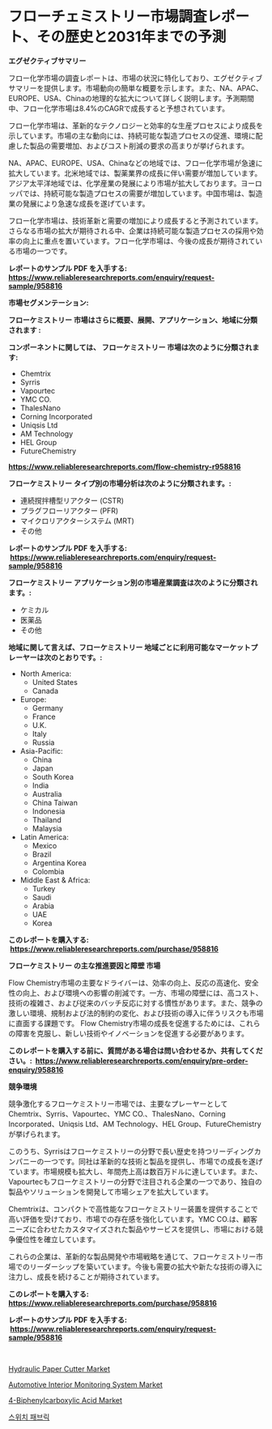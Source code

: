 <p><h1>フローチェミストリー市場調査レポート、その歴史と2031年までの予測</h1></p><p><strong>エグゼクティブサマリー</strong></p>
<p><p>フロー化学市場の調査レポートは、市場の状況に特化しており、エグゼクティブサマリーを提供します。市場動向の簡単な概要を示します。また、NA、APAC、EUROPE、USA、Chinaの地理的な拡大について詳しく説明します。予測期間中、フロー化学市場は8.4%のCAGRで成長すると予想されています。</p><p>フロー化学市場は、革新的なテクノロジーと効率的な生産プロセスにより成長を示しています。市場の主な動向には、持続可能な製造プロセスの促進、環境に配慮した製品の需要増加、およびコスト削減の要求の高まりが挙げられます。</p><p>NA、APAC、EUROPE、USA、Chinaなどの地域では、フロー化学市場が急速に拡大しています。北米地域では、製薬業界の成長に伴い需要が増加しています。アジア太平洋地域では、化学産業の発展により市場が拡大しております。ヨーロッパでは、持続可能な製造プロセスの需要が増加しています。中国市場は、製造業の発展により急速な成長を遂げています。</p><p>フロー化学市場は、技術革新と需要の増加により成長すると予測されています。さらなる市場の拡大が期待される中、企業は持続可能な製造プロセスの採用や効率の向上に重点を置いています。フロー化学市場は、今後の成長が期待されている市場の一つです。</p></p>
<p><strong>レポートのサンプル PDF を入手する: <a href="https://www.reliableresearchreports.com/enquiry/request-sample/958816">https://www.reliableresearchreports.com/enquiry/request-sample/958816</a></strong></p>
<p><strong>市場セグメンテーション:</strong></p>
<p><strong> フローケミストリー 市場はさらに概要、展開、アプリケーション、地域に分類されます :</strong></p>
<p><strong>コンポーネントに関しては、 フローケミストリー 市場は次のように分類されます: &nbsp;</strong></p>
<p><ul><li>Chemtrix</li><li>Syrris</li><li>Vapourtec</li><li>YMC CO.</li><li>ThalesNano</li><li>Corning Incorporated</li><li>Uniqsis Ltd</li><li>AM Technology</li><li>HEL Group</li><li>FutureChemistry</li></ul></p>
<p><strong><a href="https://www.reliableresearchreports.com/flow-chemistry-r958816">https://www.reliableresearchreports.com/flow-chemistry-r958816</a></strong></p>
<p><strong> フローケミストリー タイプ別の市場分析は次のように分類されます。:</strong></p>
<p><ul><li>連続撹拌槽型リアクター (CSTR)</li><li>プラグフローリアクター (PFR)</li><li>マイクロリアクターシステム (MRT)</li><li>その他</li></ul></p>
<p><strong>レポートのサンプル PDF を入手する: &nbsp;<a href="https://www.reliableresearchreports.com/enquiry/request-sample/958816">https://www.reliableresearchreports.com/enquiry/request-sample/958816</a></strong></p>
<p><strong> フローケミストリー アプリケーション別の市場産業調査は次のように分類されます。:</strong></p>
<p><ul><li>ケミカル</li><li>医薬品</li><li>その他</li></ul></p>
<p><strong>地域に関して言えば、フローケミストリー 地域ごとに利用可能なマーケットプレーヤーは次のとおりです。:</strong></p>
<p><ul>
    <li>
        North America:
        <ul>
            <li>United States</li>
            <li>Canada</li>
        </ul>
    </li>
    <li>
        Europe:
        <ul>
            <li>Germany</li>
            <li>France</li>
            <li>U.K.</li>
            <li>Italy</li>
            <li>Russia</li>
        </ul>
    </li>
    <li>
        Asia-Pacific:
        <ul>
            <li>China</li>
            <li>Japan</li>
            <li>South Korea</li>
            <li>India</li>
            <li>Australia</li>
            <li>China Taiwan</li>
            <li>Indonesia</li>
            <li>Thailand</li>
            <li>Malaysia</li>
        </ul>
    </li>
    <li>
        Latin America:
        <ul>
            <li>Mexico</li>
            <li>Brazil</li>
            <li>Argentina Korea</li>
            <li>Colombia</li>
        </ul>
    </li>
    <li>
        Middle East & Africa:
        <ul>
            <li>Turkey</li>
            <li>Saudi</li>
            <li>Arabia</li>
            <li>UAE</li>
            <li>Korea</li>
        </ul>
    </li>
    </ul></p>
<p><strong>このレポートを購入する: &nbsp;<a href="https://www.reliableresearchreports.com/purchase/958816">https://www.reliableresearchreports.com/purchase/958816</a></strong></p>
<p><strong>フローケミストリー の主な推進要因と障壁 市場</strong></p>
<p><p>Flow Chemistry市場の主要なドライバーは、効率の向上、反応の高速化、安全性の向上、および環境への影響の削減です。一方、市場の障壁には、高コスト、技術の複雑さ、および従来のバッチ反応に対する慣性があります。また、競争の激しい環境、規制および法的制約の変化、および技術の導入に伴うリスクも市場に直面する課題です。 Flow Chemistry市場の成長を促進するためには、これらの障害を克服し、新しい技術やイノベーションを促進する必要があります。</p></p>
<p><strong>このレポートを購入する前に、質問がある場合は問い合わせるか、共有してください。:&nbsp; <a href="https://www.reliableresearchreports.com/enquiry/pre-order-enquiry/958816">https://www.reliableresearchreports.com/enquiry/pre-order-enquiry/958816</a></strong></p>
<p><strong>競争環境</strong></p>
<p><p>競争激化するフローケミストリー市場では、主要なプレーヤーとしてChemtrix、Syrris、Vapourtec、YMC CO.、ThalesNano、Corning Incorporated、Uniqsis Ltd、AM Technology、HEL Group、FutureChemistryが挙げられます。</p><p>このうち、Syrrisはフローケミストリーの分野で長い歴史を持つリーディングカンパニーの一つです。同社は革新的な技術と製品を提供し、市場での成長を遂げています。市場規模も拡大し、年間売上高は数百万ドルに達しています。また、Vapourtecもフローケミストリーの分野で注目される企業の一つであり、独自の製品やソリューションを開発して市場シェアを拡大しています。</p><p>Chemtrixは、コンパクトで高性能なフローケミストリー装置を提供することで高い評価を受けており、市場での存在感を強化しています。YMC CO.は、顧客ニーズに合わせたカスタマイズされた製品やサービスを提供し、市場における競争優位性を確立しています。</p><p>これらの企業は、革新的な製品開発や市場戦略を通じて、フローケミストリー市場でのリーダーシップを築いています。今後も需要の拡大や新たな技術の導入に注力し、成長を続けることが期待されています。</p></p>
<p><strong>このレポートを購入する: &nbsp; <a href="https://www.reliableresearchreports.com/purchase/958816">https://www.reliableresearchreports.com/purchase/958816</a></strong></p>
<p><strong>レポートのサンプル PDF を入手する: &nbsp;<a href="https://www.reliableresearchreports.com/enquiry/request-sample/958816">https://www.reliableresearchreports.com/enquiry/request-sample/958816</a></strong><strong></strong></p>
<p>&nbsp;</p>
<p><p><a href="https://github.com/Sinjinluong3e0awx2m195k76/Market-Research-Report-List-2/blob/main/hydraulic-paper-cutter-market.md">Hydraulic Paper Cutter Market</a></p><p><a href="https://www.linkedin.com/pulse/automotive-interior-monitoring-system-market-size-examines-05vsc?trackingId=f4iu4mq2%2BXEXoJs1xQEeSQ%3D%3D">Automotive Interior Monitoring System Market</a></p><p><a href="https://www.linkedin.com/pulse/4-biphenylcarboxylic-acid-market-size-growing-forecasted-period-digfc?trackingId=Ps0I%2BxYLBsYGsPWgFV%2FhXg%3D%3D">4-Biphenylcarboxylic Acid Market</a></p><p><a href="https://github.com/darrellockm3ytan895656/Market-Research-Report-List-1/blob/main/169967224648.md">스위치 패브릭</a></p></p>